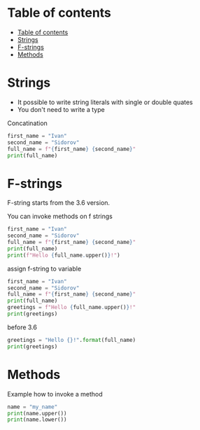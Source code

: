 # Table of contents

- [Table of contents](#table-of-contents)
- [Strings](#strings)
- [F-strings](#f-strings)
- [Methods](#methods)


# Strings

- It possible to write string literals with single or double quates
- You don't need to write a type

Concatination
```python
first_name = "Ivan"
second_name = "Sidorov"
full_name = f"{first_name} {second_name}"
print(full_name)
```

# F-strings

F-string starts from the 3.6 version.

You can invoke methods on f strings
```python
first_name = "Ivan"
second_name = "Sidorov"
full_name = f"{first_name} {second_name}"
print(full_name)
print(f"Hello {full_name.upper()}!")
```

assign f-string to variable
```python
first_name = "Ivan"
second_name = "Sidorov"
full_name = f"{first_name} {second_name}"
print(full_name)
greetings = f"Hello {full_name.upper()}!"
print(greetings)
```

before 3.6
```python
greetings = "Hello {}!".format(full_name)
print(greetings)
```

# Methods

Example how to invoke a method

```python
name = "my_name"
print(name.upper())
print(name.lower())
```
